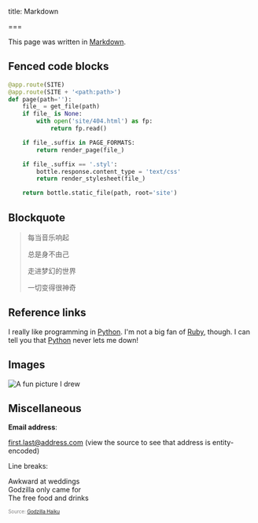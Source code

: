 title: Markdown

===

This page was written in [Markdown](https://daringfireball.net/projects/markdown/).

## Fenced code blocks

```python
@app.route(SITE)
@app.route(SITE + '<path:path>')
def page(path=''):
    file_ = get_file(path)
    if file_ is None:
        with open('site/404.html') as fp:
            return fp.read()

    if file_.suffix in PAGE_FORMATS:
        return render_page(file_)

    if file_.suffix == '.styl':
        bottle.response.content_type = 'text/css'
        return render_stylesheet(file_)

    return bottle.static_file(path, root='site')
```

## Blockquote

> 每当音乐响起
>
> 总是身不由己
>
> 走进梦幻的世界
>
>一切变得很神奇

## Reference links

I really like programming in [Python][python]. I'm not a big fan of [Ruby][ruby], though. I can tell you that [Python][] never lets me down!

[python]: https://python.org
[ruby]: https://ruby-lang.org

## Images

![A fun picture I drew](http://67.media.tumblr.com/71313cc8d41737c0ec31d957fe9dfb61/tumblr_mi2on7vxWZ1rvuj8do1_500.png)

## Miscellaneous

**Email address**:

<first.last@address.com> (view the source to see that address is entity-encoded)

Line breaks:

Awkward at weddings  
Godzilla only came for  
The free food and drinks  

<div style='font-size: 0.7em; color: gray'>Source: <a href='http://godzillahaiku.tumblr.com/post/625840712/72'>Godzilla Haiku</a></div>
